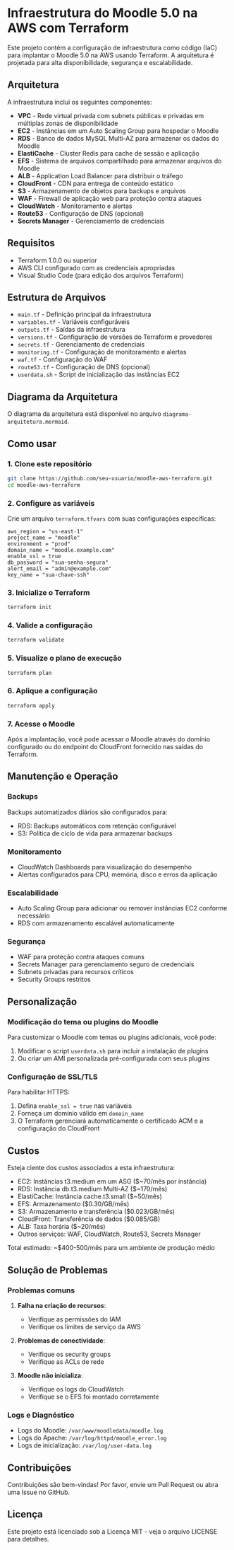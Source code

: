 # Infraestrutura do Moodle 5.0 na AWS com Terraform

Este projeto contém a configuração de infraestrutura como código (IaC) para implantar o Moodle 5.0 na AWS usando Terraform. A arquitetura é projetada para alta disponibilidade, segurança e escalabilidade.

## Arquitetura

A infraestrutura inclui os seguintes componentes:

- **VPC** - Rede virtual privada com subnets públicas e privadas em múltiplas zonas de disponibilidade
- **EC2** - Instâncias em um Auto Scaling Group para hospedar o Moodle
- **RDS** - Banco de dados MySQL Multi-AZ para armazenar os dados do Moodle
- **ElastiCache** - Cluster Redis para cache de sessão e aplicação
- **EFS** - Sistema de arquivos compartilhado para armazenar arquivos do Moodle
- **ALB** - Application Load Balancer para distribuir o tráfego
- **CloudFront** - CDN para entrega de conteúdo estático
- **S3** - Armazenamento de objetos para backups e arquivos
- **WAF** - Firewall de aplicação web para proteção contra ataques
- **CloudWatch** - Monitoramento e alertas
- **Route53** - Configuração de DNS (opcional)
- **Secrets Manager** - Gerenciamento de credenciais

## Requisitos

- Terraform 1.0.0 ou superior
- AWS CLI configurado com as credenciais apropriadas
- Visual Studio Code (para edição dos arquivos Terraform)

## Estrutura de Arquivos

- `main.tf` - Definição principal da infraestrutura
- `variables.tf` - Variáveis configuráveis
- `outputs.tf` - Saídas da infraestrutura
- `versions.tf` - Configuração de versões do Terraform e provedores
- `secrets.tf` - Gerenciamento de credenciais
- `monitoring.tf` - Configuração de monitoramento e alertas
- `waf.tf` - Configuração do WAF
- `route53.tf` - Configuração de DNS (opcional)
- `userdata.sh` - Script de inicialização das instâncias EC2

## Diagrama da Arquitetura

O diagrama da arquitetura está disponível no arquivo `diagrama-arquitetura.mermaid`.

## Como usar

### 1. Clone este repositório

```bash
git clone https://github.com/seu-usuario/moodle-aws-terraform.git
cd moodle-aws-terraform
```

### 2. Configure as variáveis

Crie um arquivo `terraform.tfvars` com suas configurações específicas:

```hcl
aws_region = "us-east-1"
project_name = "moodle"
environment = "prod"
domain_name = "moodle.example.com"
enable_ssl = true
db_password = "sua-senha-segura"
alert_email = "admin@example.com"
key_name = "sua-chave-ssh"
```

### 3. Inicialize o Terraform

```bash
terraform init
```

### 4. Valide a configuração

```bash
terraform validate
```

### 5. Visualize o plano de execução

```bash
terraform plan
```

### 6. Aplique a configuração

```bash
terraform apply
```

### 7. Acesse o Moodle

Após a implantação, você pode acessar o Moodle através do domínio configurado ou do endpoint do CloudFront fornecido nas saídas do Terraform.

## Manutenção e Operação

### Backups

Backups automatizados diários são configurados para:

- RDS: Backups automáticos com retenção configurável
- S3: Política de ciclo de vida para armazenar backups

### Monitoramento

- CloudWatch Dashboards para visualização do desempenho
- Alertas configurados para CPU, memória, disco e erros da aplicação

### Escalabilidade

- Auto Scaling Group para adicionar ou remover instâncias EC2 conforme necessário
- RDS com armazenamento escalável automaticamente

### Segurança

- WAF para proteção contra ataques comuns
- Secrets Manager para gerenciamento seguro de credenciais
- Subnets privadas para recursos críticos
- Security Groups restritos

## Personalização

### Modificação do tema ou plugins do Moodle

Para customizar o Moodle com temas ou plugins adicionais, você pode:

1. Modificar o script `userdata.sh` para incluir a instalação de plugins
2. Ou criar um AMI personalizada pré-configurada com seus plugins

### Configuração de SSL/TLS

Para habilitar HTTPS:

1. Defina `enable_ssl = true` nas variáveis
2. Forneça um domínio válido em `domain_name`
3. O Terraform gerenciará automaticamente o certificado ACM e a configuração do CloudFront

## Custos

Esteja ciente dos custos associados a esta infraestrutura:

- EC2: Instâncias t3.medium em um ASG ($~70/mês por instância)
- RDS: Instância db.t3.medium Multi-AZ ($~170/mês)
- ElastiCache: Instância cache.t3.small ($~50/mês)
- EFS: Armazenamento ($0.30/GB/mês)
- S3: Armazenamento e transferência ($0.023/GB/mês)
- CloudFront: Transferência de dados ($0.085/GB)
- ALB: Taxa horária ($~20/mês)
- Outros serviços: WAF, CloudWatch, Route53, Secrets Manager

Total estimado: ~$400-500/mês para um ambiente de produção médio

## Solução de Problemas

### Problemas comuns

1. **Falha na criação de recursos**:
   - Verifique as permissões do IAM
   - Verifique os limites de serviço da AWS

2. **Problemas de conectividade**:
   - Verifique os security groups
   - Verifique as ACLs de rede

3. **Moodle não inicializa**:
   - Verifique os logs do CloudWatch
   - Verifique se o EFS foi montado corretamente

### Logs e Diagnóstico

- Logs do Moodle: `/var/www/moodledata/moodle.log`
- Logs do Apache: `/var/log/httpd/moodle_error.log`
- Logs de inicialização: `/var/log/user-data.log`

## Contribuições

Contribuições são bem-vindas! Por favor, envie um Pull Request ou abra uma Issue no GitHub.

## Licença

Este projeto está licenciado sob a Licença MIT - veja o arquivo LICENSE para detalhes.